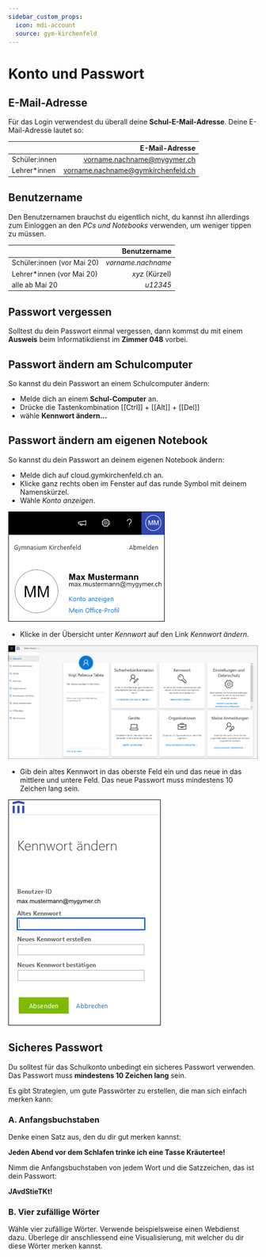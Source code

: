 ```yaml
---
sidebar_custom_props:
  icon: mdi-account
  source: gym-kirchenfeld
---
```


#  Konto und Passwort


## E-Mail-Adresse

Für das Login verwendest du überall deine **Schul-E-Mail-Adresse**. Deine E-Mail-Adresse lautet so:

|               |                     E-Mail-Adresse |
| :------------ | ---------------------------------: |
| Schüler:innen |        vorname.nachname@mygymer.ch |
| Lehrer*innen  | vorname.nachname@gymkirchenfeld.ch |


## Benutzername

Den Benutzernamen brauchst du eigentlich nicht, du kannst ihn allerdings zum Einloggen an den *PCs und Notebooks* verwenden, um weniger tippen zu müssen.

|                            |       Benutzername |
| :------------------------- | -----------------: |
| Schüler:innen (vor Mai 20) | _vorname.nachname_ |
| Lehrer*innen (vor Mai 20)  |     _xyz_ (Kürzel) |
| alle ab Mai 20             |           _u12345_ |

## Passwort vergessen

Solltest du dein Passwort einmal vergessen, dann kommst du mit einem **Ausweis** beim Informatikdienst im **Zimmer 048** vorbei.

## Passwort ändern am Schulcomputer

So kannst du dein Passwort an einem Schulcomputer ändern:

- Melde dich an einem **Schul-Computer** an.
- Drücke die Tastenkombination [[Ctrl]] + [[Alt]] + [[Del]]
- wähle __Kennwort ändern…__

## Passwort ändern am eigenen Notebook

So kannst du dein Passwort an deinem eigenen Notebook ändern:

- Melde dich auf cloud.gymkirchenfeld.ch an.
- Klicke ganz rechts oben im Fenster auf das runde Symbol mit deinem Namenskürzel.
- Wähle _Konto anzeigen_.

![](./images/pw-05.png)

- Klicke in der Übersicht unter _Kennwort_ auf den Link _Kennwort ändern_.

![](./images/pw-03.png)

- Gib dein altes Kennwort in das oberste Feld ein und das neue in das mittlere und untere Feld. Das neue Passwort muss mindestens 10 Zeichen lang sein.

![](./images/pw-04.png)


## Sicheres Passwort

Du solltest für das Schulkonto unbedingt ein sicheres Passwort verwenden. Das Passwort muss **mindestens 10 Zeichen lang** sein.

Es gibt Strategien, um gute Passwörter zu erstellen, die man sich einfach merken kann:

### A. Anfangsbuchstaben

Denke einen Satz aus, den du dir gut merken kannst:

**Jeden Abend vor dem Schlafen trinke ich eine Tasse Kräutertee!**

Nimm die Anfangsbuchstaben von jedem Wort und die Satzzeichen, das ist dein Passwort:

**JAvdStieTKt!**

### B. Vier zufällige Wörter

Wähle vier zufällige Wörter. Verwende beispielsweise einen Webdienst dazu. Überlege dir anschliessend eine Visualisierung, mit welcher du dir diese Wörter merken kannst.
